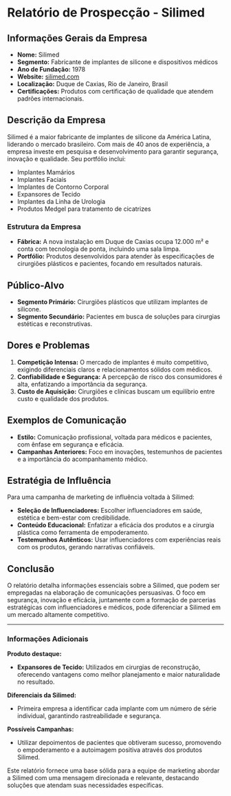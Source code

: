 # Relatório de Prospecção - Silimed

## Informações Gerais da Empresa
- **Nome:** Silimed  
- **Segmento:** Fabricante de implantes de silicone e dispositivos médicos  
- **Ano de Fundação:** 1978  
- **Website:** [silimed.com](http://www.silimed.com)  
- **Localização:** Duque de Caxias, Rio de Janeiro, Brasil  
- **Certificações:** Produtos com certificação de qualidade que atendem padrões internacionais.

## Descrição da Empresa
Silimed é a maior fabricante de implantes de silicone da América Latina, liderando o mercado brasileiro. Com mais de 40 anos de experiência, a empresa investe em pesquisa e desenvolvimento para garantir segurança, inovação e qualidade. Seu portfólio inclui:
- Implantes Mamários
- Implantes Faciais
- Implantes de Contorno Corporal
- Expansores de Tecido
- Implantes da Linha de Urologia
- Produtos Medgel para tratamento de cicatrizes

### Estrutura da Empresa
- **Fábrica:** A nova instalação em Duque de Caxias ocupa 12.000 m² e conta com tecnologia de ponta, incluindo uma sala limpa.
- **Portfólio:** Produtos desenvolvidos para atender às especificações de cirurgiões plásticos e pacientes, focando em resultados naturais.

## Público-Alvo
- **Segmento Primário:** Cirurgiões plásticos que utilizam implantes de silicone.
- **Segmento Secundário:** Pacientes em busca de soluções para cirurgias estéticas e reconstrutivas.

## Dores e Problemas
1. **Competição Intensa:** O mercado de implantes é muito competitivo, exigindo diferenciais claros e relacionamentos sólidos com médicos.
2. **Confiabilidade e Segurança:** A percepção de risco dos consumidores é alta, enfatizando a importância da segurança.
3. **Custo de Aquisição:** Cirurgiões e clínicas buscam um equilíbrio entre custo e qualidade dos produtos.

## Exemplos de Comunicação
- **Estilo:** Comunicação profissional, voltada para médicos e pacientes, com ênfase em segurança e eficácia.
- **Campanhas Anteriores:** Foco em inovações, testemunhos de pacientes e a importância do acompanhamento médico.

## Estratégia de Influência
Para uma campanha de marketing de influência voltada à Silimed:
- **Seleção de Influenciadores:** Escolher influenciadores em saúde, estética e bem-estar com credibilidade.
- **Conteúdo Educacional:** Enfatizar a eficácia dos produtos e a cirurgia plástica como ferramenta de empoderamento.
- **Testemunhos Autênticos:** Usar influenciadores com experiências reais com os produtos, gerando narrativas confiáveis.

## Conclusão
O relatório detalha informações essenciais sobre a Silimed, que podem ser empregadas na elaboração de comunicações persuasivas. O foco em segurança, inovação e eficácia, juntamente com a formação de parcerias estratégicas com influenciadores e médicos, pode diferenciar a Silimed em um mercado altamente competitivo.

--- 

### Informações Adicionais
**Produto destaque:**  
- **Expansores de Tecido:** Utilizados em cirurgias de reconstrução, oferecendo vantagens como melhor planejamento e maior naturalidade no resultado.
  
**Diferenciais da Silimed:**  
- Primeira empresa a identificar cada implante com um número de série individual, garantindo rastreabilidade e segurança.

**Possíveis Campanhas:**
- Utilizar depoimentos de pacientes que obtiveram sucesso, promovendo o empoderamento e a autoimagem positiva através dos produtos Silimed.  

Este relatório fornece uma base sólida para a equipe de marketing abordar a Silimed com uma mensagem direcionada e relevante, destacando soluções que atendam suas necessidades específicas.